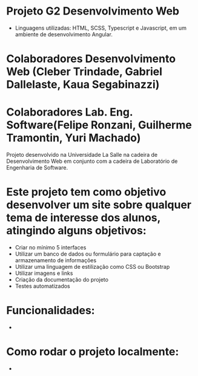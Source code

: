 # Projeto G2 Desenvolvimento Web
- Linguagens utilizadas: HTML, SCSS, Typescript e Javascript, em um ambiente de desenvolvimento Angular.
# Colaboradores Desenvolvimento Web (Cleber Trindade, Gabriel Dallelaste, Kaua Segabinazzi)
# Colaboradores Lab. Eng. Software(Felipe Ronzani, Guilherme Tramontin, Yuri Machado)
Projeto desenvolvido na Universidade La Salle na cadeira de Desenvolvimento Web em conjunto com a cadeira de Laboratório de Engenharia de Software.
# Este projeto tem como objetivo desenvolver um site sobre qualquer tema de interesse dos alunos, atingindo alguns objetivos:
- Criar no mínimo 5 interfaces
- Utilizar um banco de dados ou formulário para captação e armazenamento de informações
- Utilizar uma linguagem de estilização como CSS ou Bootstrap
- Utilizar imagens e links
- Criação da documentação do projeto
- Testes automatizados
# Funcionalidades:
-
# Como rodar o projeto localmente:
-
